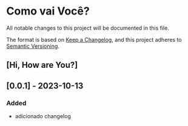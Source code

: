 # Como vai Você?

All notable changes to this project will be documented in this file.

The format is based on [Keep a Changelog](https://keepachangelog.com/en/1.0.0/),
and this project adheres to [Semantic Versioning](https://semver.org/spec/v2.0.0.html).

## [Hi, How are You?]

## [0.0.1] - 2023-10-13

### Added

- adicionado changelog